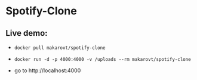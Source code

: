 # Spotify-Clone

## Live demo:
  - ```console
    docker pull makarovt/spotify-clone
  - ```console 
    docker run -d -p 4000:4000 -v /uploads --rm makarovt/spotify-clone
  - go to http://localhost:4000
